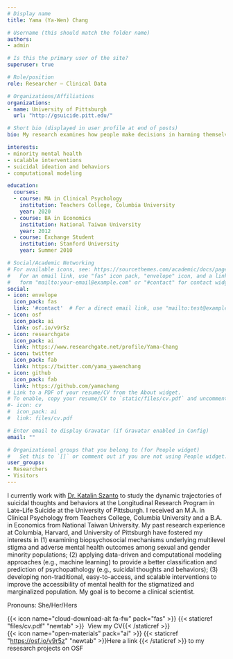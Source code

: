 ```yaml
---
# Display name
title: Yama (Ya-Wen) Chang

# Username (this should match the folder name)
authors:
- admin

# Is this the primary user of the site?
superuser: true

# Role/position
role: Researcher – Clinical Data

# Organizations/Affiliations
organizations:
- name: University of Pittsburgh
  url: "http://gsuicide.pitt.edu/"

# Short bio (displayed in user profile at end of posts)
bio: My research examines how people make decisions in harming themselves, especially among minority population (e.g., LGBTQ youth).

interests:
- minority mental health
- scalable interventions
- suicidal ideation and behaviors
- computational modeling

education:
  courses:
  - course: MA in Clinical Psychology
    institution: Teachers College, Columbia University
    year: 2020
  - course: BA in Economics
    institution: National Taiwan University
    year: 2012
  - course: Exchange Student
    institution: Stanford University
    year: Summer 2010

# Social/Academic Networking
# For available icons, see: https://sourcethemes.com/academic/docs/page-builder/#icons
#   For an email link, use "fas" icon pack, "envelope" icon, and a link in the
#   form "mailto:your-email@example.com" or "#contact" for contact widget.
social:
- icon: envelope
  icon_pack: fas
  link: '#contact'  # For a direct email link, use "mailto:test@example.org".
- icon: osf
  icon_pack: ai
  link: osf.io/v9r5z
- icon: researchgate
  icon_pack: ai
  link: https://www.researchgate.net/profile/Yama-Chang
- icon: twitter
  icon_pack: fab
  link: https://twitter.com/yama_yawenchang
- icon: github
  icon_pack: fab
  link: https://github.com/yamachang
# Link to a PDF of your resume/CV from the About widget.
# To enable, copy your resume/CV to `static/files/cv.pdf` and uncomment the lines below.
#- icon: cv
#  icon_pack: ai
#  link: files/cv.pdf

# Enter email to display Gravatar (if Gravatar enabled in Config)
email: ""

# Organizational groups that you belong to (for People widget)
#   Set this to `[]` or comment out if you are not using People widget.
user_groups:
- Researchers
- Visitors
---
```


I currently work with [Dr. Katalin Szanto](https://scholar.google.com/citations?user=nI_gSnIAAAAJ&hl=en) to study the dynamic trajectories of suicidal thoughts and behaviors at the Longitudinal Research Program in Late-Life Suicide at the University of Pittsburgh. I received an M.A. in Clinical Psychology from Teachers College, Columbia University and a B.A. in Economics from National Taiwan University. My past research experience at Columbia, Harvard, and University of Pittsburgh have fostered my interests in (1) examining biopsychosocial mechanisms underlying multilevel stigma and adverse mental health outcomes among sexual and gender minority populations; (2) applying data-driven and computational modeling approaches (e.g., machine learning) to provide a better classification and prediction of psychopathology (e.g., suicidal thoughts and behaviors); (3) developing non-traditional, easy-to-access, and scalable interventions to improve the accessibility of mental health for the stigmatized and marginalized population. My goal is to become a clinical scientist.

Pronouns: She/Her/Hers

{{< icon name="cloud-download-alt fa-fw" pack="fas" >}} {{< staticref "files/cv.pdf" "newtab" >}}&nbsp; View my CV{{< /staticref >}} <br/>
{{< icon name="open-materials" pack="ai" >}} {{< staticref "https://osf.io/v9r5z" "newtab" >}}Here a link {{< /staticref >}} to my resesarch projects on OSF
